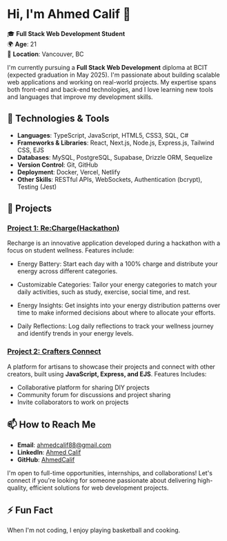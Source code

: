 # Hi, I'm Ahmed Calif 👋

🎓 **Full Stack Web Development Student**  
🌍 **Age**: 21  
📍 **Location**: Vancouver, BC

I'm currently pursuing a **Full Stack Web Development** diploma at BCIT (expected graduation in May 2025). I'm passionate about building scalable web applications and working on real-world projects. My expertise spans both front-end and back-end technologies, and I love learning new tools and languages that improve my development skills.

## 🔧 Technologies & Tools

- **Languages**: TypeScript, JavaScript, HTML5, CSS3, SQL, C#
- **Frameworks & Libraries**: React, Next.js, Node.js, Express.js, Tailwind CSS, EJS
- **Databases**: MySQL, PostgreSQL, Supabase, Drizzle ORM, Sequelize
- **Version Control**: Git, GitHub
- **Deployment**: Docker, Vercel, Netlify
- **Other Skills**: RESTful APIs, WebSockets, Authentication (bcrypt), Testing (Jest)

## 💼 Projects

### [Project 1: Re:Charge(Hackathon)](https://github.com/Vakiyama/qdshacks-2024)
Recharge is an innovative application developed during a hackathon with a focus on student wellness. Features include: 
- Energy Battery: Start each day with a 100% charge and distribute your energy across different categories.

- Customizable Categories: Tailor your energy categories to match your daily activities, such as study, exercise, social time, and rest.

- Energy Insights: Get insights into your energy distribution patterns over time to make informed decisions about where to allocate your efforts.

- Daily Reflections: Log daily reflections to track your wellness journey and identify trends in your energy levels.

### [Project 2: Crafters Connect](https://github.com/AhmedCalif/CraftersConnect)
A platform for artisans to showcase their projects and connect with other creators, built using **JavaScript, Express, and EJS**. Features Includes: 
- Collaborative platform for sharing DIY projects
- Community forum for discussions and project sharing
- Invite collaborators to work on projects

## 📫 How to Reach Me

- **Email**: [ahmedcalif88@gmail.com](mailto:ahmedcalif88@gmail.com)
- **LinkedIn**: [Ahmed Calif](https://linkedin.com/in/your-linkedin)
- **GitHub**: [AhmedCalif](https://github.com/AhmedCalif)

I'm open to full-time opportunities, internships, and collaborations! Let's connect if you're looking for someone passionate about delivering high-quality, efficient solutions for web development projects.

## ⚡ Fun Fact

When I'm not coding, I enjoy playing basketball and cooking.

